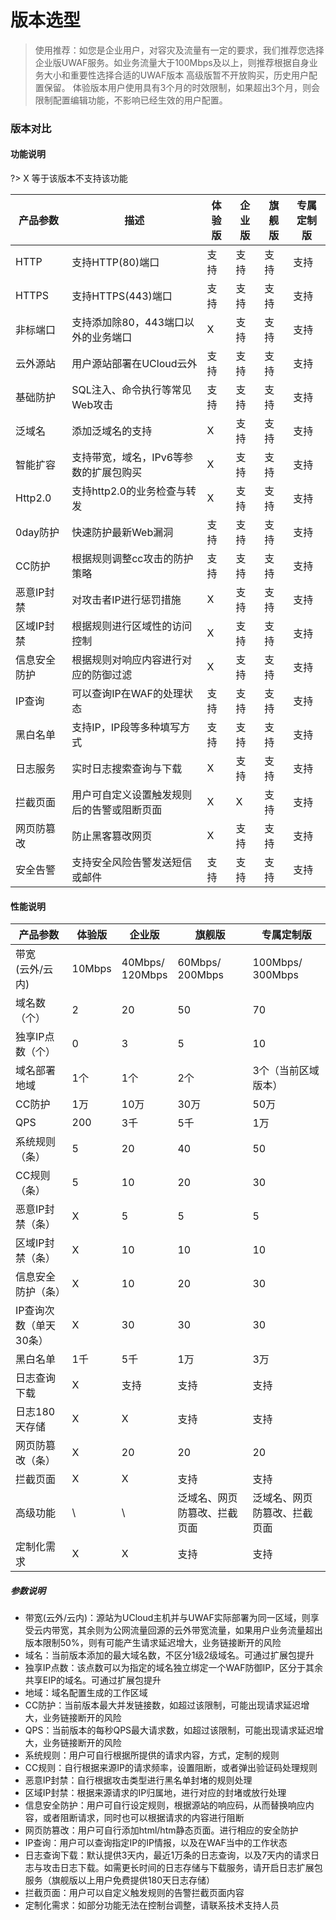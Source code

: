 # 版本选型

> 使用推荐：如您是企业用户，对容灾及流量有一定的要求，我们推荐您选择企业版UWAF服务。如业务流量大于100Mbps及以上，则推荐根据自身业务大小和重要性选择合适的UWAF版本
> 高级版暂不开放购买，历史用户配置保留。
> 体验版本用户使用具有3个月的时效限制，如果超出3个月，则会限制配置编辑功能，不影响已经生效的用户配置。

### 版本对比
#### 功能说明
?> X 等于该版本不支持该功能

| 产品参数 | 描述 | 体验版 | 企业版 | 旗舰版 | 专属定制版 |
| --- | --- | --- | --- | --- | --- |
| HTTP | 支持HTTP(80)端口 | 支持 | 支持  | 支持 | 支持  | 
| HTTPS | 支持HTTPS(443)端口 | 支持 | 支持  | 支持 | 支持  | 
| 非标端口 |	支持添加除80，443端口以外的业务端口| X | 支持 | 支持 | 支持 |
| 云外源站 | 用户源站部署在UCloud云外 | 支持 | 支持  | 支持 | 支持 | 
| 基础防护 | SQL注入、命令执行等常见Web攻击 | 支持 | 支持 | 支持 | 支持 | 
| 泛域名 | 添加泛域名的支持 | X | 支持 | 支持 | 支持 | 
| 智能扩容 | 支持带宽，域名，IPv6等参数的扩展包购买 | X | 支持 | 支持 | 支持 | 
| Http2.0 | 支持http2.0的业务检查与转发 | X | 支持 | 支持 | 支持 | 
| 0day防护 | 快速防护最新Web漏洞 | 支持 | 支持  | 支持 | 支持 | 
| CC防护 | 根据规则调整cc攻击的防护策略 | 支持 | 支持  | 支持 | 支持  |
| 恶意IP封禁 | 对攻击者IP进行惩罚措施 | X | 支持 | 支持 | 支持 | 
| 区域IP封禁 | 根据规则进行区域性的访问控制 | X | 支持  | 支持 | 支持 | 
| 信息安全防护 | 根据规则对响应内容进行对应的防御过滤 | X | 支持 | 支持 | 支持 | 
| IP查询 | 可以查询IP在WAF的处理状态 | 支持 | 支持 | 支持 | 支持 |
| 黑白名单 | 支持IP，IP段等多种填写方式 | 支持  | 支持 | 支持  | 支持  |
| 日志服务 | 实时日志搜索查询与下载 | X | 支持 | 支持  | 支持  |
| 拦截页面 | 用户可自定义设置触发规则后的告警或阻断页面 | X | X | 支持  | 支持  
| 网页防篡改 | 防止黑客篡改网页 | X | 支持 | 支持 | 支持  |
| 安全告警 | 支持安全风险告警发送短信或邮件 | 支持 | 支持  | 支持 | 支持 |


#### 性能说明

| 产品参数 | 体验版 | 企业版 | 旗舰版| 专属定制版 |
| --- | --- | --- | --- | --- |
| 带宽<br>(云外/云内) | 10Mbps | 40Mbps/<br>120Mbps | 60Mbps/<br>200Mbps| 100Mbps/<br>300Mbps|
| 域名数（个）| 2 | 20 | 50 | 70 |
| 独享IP点数（个） | 0  | 3 | 5 | 10 |
| 域名部署地域 | 1个  | 1个 | 2个| 3个（当前区域版本）|
| CC防护 | 1万  | 10万 | 30万  | 50万 |
| QPS | 200 | 3千 | 5千 | 1万 |
| 系统规则（条） | 5 | 20 | 40 | 50 |
| CC规则（条） | 5 |  10 | 20 | 30 |
| 恶意IP封禁（条） | X | 5 | 5 | 5  |
| 区域IP封禁（条） | X | 10  | 10  | 10 |
| 信息安全防护（条） | X | 10 | 20 | 30 |
| IP查询次数（单天30条） | X | 30 | 30 | 30 | 
| 黑白名单 | 1千 | 5千 | 1万 | 3万 |
| 日志查询下载 | X  | 支持  | 支持  | 支持  |
| 日志180天存储 | X | X | 支持 | 支持 |
| 网页防篡改（条）| X | 20 | 20 | 20 |
| 拦截页面 | X | X | 支持 | 支持 |
| 高级功能  | \ | \ | 泛域名、网页防篡改、拦截页面 | 泛域名、网页防篡改、拦截页面 | 
| 定制化需求 | X | X | 支持 | 支持 |

##### 参数说明

* 带宽(云外/云内)：源站为UCloud主机并与UWAF实际部署为同一区域，则享受云内带宽，其余则为公网流量回源的云外带宽流量，如果用户业务流量超出版本限制50%，则有可能产生请求延迟增大，业务链接断开的风险
* 域名：当前版本添加的最大域名数，不区分1级2级域名。可通过扩展包提升
* 独享IP点数：该点数可以为指定的域名独立绑定一个WAF防御IP，区分于其余共享EIP的域名。可通过扩展包提升
* 地域：域名配置生成的工作区域
* CC防护：当前版本最大并发链接数，如超过该限制，可能出现请求延迟增大，业务链接断开的风险
* QPS：当前版本的每秒QPS最大请求数，如超过该限制，可能出现请求延迟增大，业务链接断开的风险
* 系统规则：用户可自行根据所提供的请求内容，方式，定制的规则
* CC规则：自行根据来源IP的请求频率，设置阻断，或者弹出验证码处理规则
* 恶意IP封禁：自行根据攻击类型进行黑名单封堵的规则处理
* 区域IP封禁：根据来源请求的IP归属地，进行对应的封堵或放行处理
* 信息安全防护：用户可自行设定规则，根据源站的响应码，从而替换响应内容，或者阻断请求，同时也可以根据请求的内容进行阻断
* 网页防篡改：用户可自行添加html/htm静态页面。进行相应的安全防护
* IP查询：用户可以查询指定IP的IP情报，以及在WAF当中的工作状态
* 日志查询下载：默认提供3天内，最近1万条的日志查询，以及7天内的请求日志与攻击日志下载。如需更长时间的日志存储与下载服务，请开启日志扩展包服务（旗舰版以上用户免费提供180天日志存储）
* 拦截页面：用户可以自定义触发规则的告警拦截页面内容
* 定制化需求：如部分功能无法在控制台调整，请联系技术支持人员

